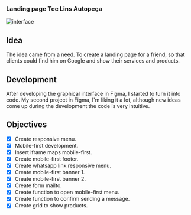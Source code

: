 ### Landing page Tec Lins Autopeça

![interface](https://user-images.githubusercontent.com/53497771/229763818-0422cd57-ee1a-4ee9-9d76-a83bd458344a.png)


## Idea
The idea came from a need. To create a landing page for a friend, so that clients could find him on Google and show their services and products.

## Development
After developing the graphical interface in Figma, I started to turn it into code. My second project in Figma, I'm liking it a lot, although new ideas come up during the development the code is very intuitive.

## Objectives

- [X] Create responsive menu.
- [X] Mobile-first development.
- [X] Insert iframe maps mobile-first.
- [X] Create mobile-first footer.
- [X] Create whatsapp link responsive menu.
- [X] Create mobile-first banner 1.
- [X] Create mobile-first banner 2.
- [X] Create form mailto.
- [X] Create function to open mobile-first menu. 
- [X] Create function to confirm sending a message.
- [X] Create grid to show products.

